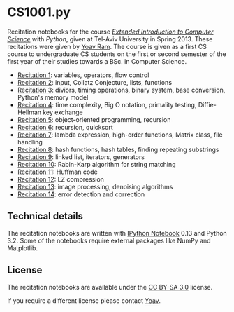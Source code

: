 # CS1001.py

Recitation notebooks for the course [*Extended Introduction to Computer Science*](http://tau-cs1001-py.wikidot.com/previous-2013b) with *Python*, given at Tel-Aviv University in Spring 2013. These recitations were given by [Yoav Ram](http://www.yoavram.com/). The course is given as a first CS course to undergraduate CS students on the first or second semester of the first year of their studies towards a BSc. in Computer Science.


* [Recitation 1](http://nbviewer.ipython.org/urls/raw.github.com/yoavram/CS1001.py/master/recitation1.ipynb): variables, operators, flow control
* [Recitation 2](http://nbviewer.ipython.org/urls/raw.github.com/yoavram/CS1001.py/master/recitation2.ipynb): input, Collatz Conjecture, lists, functions
* [Recitation 3](http://nbviewer.ipython.org/urls/raw.github.com/yoavram/CS1001.py/master/recitation3.ipynb): diviors, timing operations, binary system, base conversion, Python's memory model
* [Recitation 4](http://nbviewer.ipython.org/urls/raw.github.com/yoavram/CS1001.py/master/recitation4.ipynb): time complexity, Big O notation, primality testing, Diffie-Hellman key exchange
* [Recitation 5](http://nbviewer.ipython.org/urls/raw.github.com/yoavram/CS1001.py/master/recitation5.ipynb): object-oriented programming, recursion
* [Recitation 6](http://nbviewer.ipython.org/urls/raw.github.com/yoavram/CS1001.py/master/recitation6.ipynb): recursion, quicksort 
* [Recitation 7](http://nbviewer.ipython.org/urls/raw.github.com/yoavram/CS1001.py/master/recitation7.ipynb): lambda expression, high-order functions, Matrix class, file handling
* [Recitation 8](http://nbviewer.ipython.org/urls/raw.github.com/yoavram/CS1001.py/master/recitation8.ipynb): hash functions, hash tables, finding repeating substrings
* [Recitation 9](http://nbviewer.ipython.org/urls/raw.github.com/yoavram/CS1001.py/master/recitation9.ipynb): linked list, iterators, generators
* [Recitation 10](http://nbviewer.ipython.org/urls/raw.github.com/yoavram/CS1001.py/master/recitation10.ipynb): Rabin-Karp algorithm for string matching
* [Recitation 11](http://nbviewer.ipython.org/urls/raw.github.com/yoavram/CS1001.py/master/recitation11.ipynb): Huffman code
* [Recitation 12](http://nbviewer.ipython.org/urls/raw.github.com/yoavram/CS1001.py/master/recitation12.ipynb): LZ compression
* [Recitation 13](http://nbviewer.ipython.org/urls/raw.github.com/yoavram/CS1001.py/master/recitation13.ipynb): image processing, denoising algorithms
* [Recitation 14](http://nbviewer.ipython.org/urls/raw.github.com/yoavram/CS1001.py/master/recitation14.ipynb): error detection and correction

## Technical details

The recitation notebooks are written with [IPython Notebook](http://ipython.org/) 0.13 and Python 3.2. 
Some of the notebooks require external packages like NumPy and Matplotlib.

## License

The recitation notebooks are available under the [CC BY-SA 3.0](http://creativecommons.org/licenses/by-sa/3.0/) license.

If you require a different license please contact [Yoav](mailto:yoavram+github@gmail.com).
